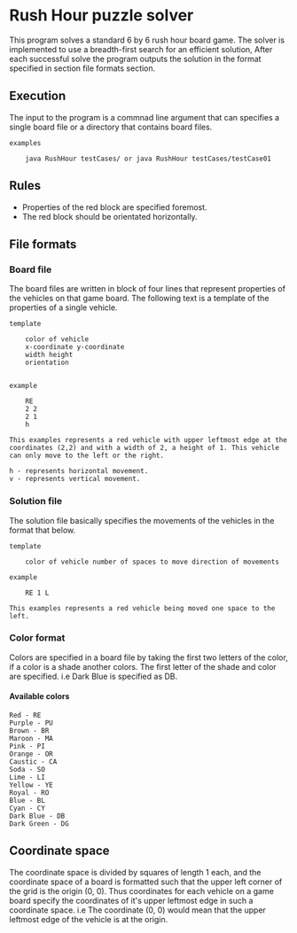 # Rush Hour puzzle solver

This program solves a standard 6 by 6 rush hour board game. The solver is
implemented to use a breadth-first search for an efficient solution,
After each successful solve the program outputs the solution in the format
specified in section file formats section.


## Execution

The input to the program is a commnad line argument that can specifies a 
single board file or a directory that contains board files.

    examples
     
        java RushHour testCases/ or java RushHour testCases/testCase01

## Rules

* Properties of the red block are specified foremost.
* The red block should be orientated horizontally.

## File formats

### Board file

The board files are written in block of four lines that represent properties of the vehicles
on that game board. The following text is a template of the properties of a single vehicle.
     
    template
     
        color of vehicle
        x-coordinate y-coordinate
        width height
        orientation


    example

        RE
        2 2
        2 1
        h

    This examples represents a red vehicle with upper leftmost edge at the
    coordinates (2,2) and with a width of 2, a height of 1. This vehicle
    can only move to the left or the right.

    h - represents horizontal movement.
    v - represents vertical movement.

### Solution file

The solution file basically specifies the movements of the vehicles in the
format that below.

    template
     
        color of vehicle number of spaces to move direction of movements

    example

        RE 1 L

    This examples represents a red vehicle being moved one space to the
    left.

### Color format

Colors are specified in a board file by taking the first two letters of the
color, if a color is a shade another colors. The first letter of the shade
and color are specified. i.e Dark Blue is specified as DB.

#### Available colors

    Red - RE
    Purple - PU
    Brown - BR
    Maroon - MA
    Pink - PI
    Orange - OR
    Caustic - CA
    Soda - SO
    Lime - LI
    Yellow - YE
    Royal - RO
    Blue - BL
    Cyan - CY
    Dark Blue - DB
    Dark Green - DG

## Coordinate space
 
The coordinate space is divided by squares of length 1 each, and the coordinate
space of a board is formatted such that the upper left corner of the grid is the 
origin (0, 0). Thus coordinates for each vehicle on a game board specify the coordinates
of it's upper leftmost edge in such a coordinate space. i.e The coordinate (0, 0) would
mean that the upper leftmost edge of the vehicle is at the origin.

